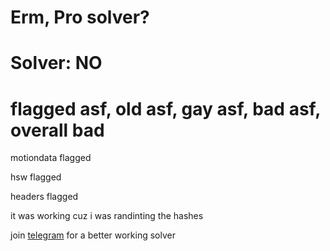 # Erm, Pro solver?


# Solver: NO

# flagged asf, old asf, gay asf, bad asf, overall bad

motiondata flagged

hsw flagged

headers flagged 

it was working cuz i was randinting the hashes 

join [telegram](https://t.me/fcaptcha) for a better working solver
